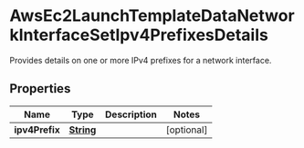 

# AwsEc2LaunchTemplateDataNetworkInterfaceSetIpv4PrefixesDetails

 Provides details on one or more IPv4 prefixes for a network interface. 

## Properties

| Name | Type | Description | Notes |
|------------ | ------------- | ------------- | -------------|
|**ipv4Prefix** | [**String**](String.md) |  |  [optional] |




